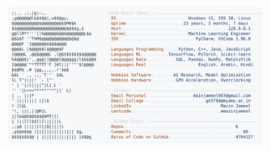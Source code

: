 <picture>
  <source srcset="https://raw.githubusercontent.com/mmazinjameel/mmazinjameel/main/dark_mode.svg?v=1739340817" media="(prefers-color-scheme: dark)">
  <img src="https://raw.githubusercontent.com/mmazinjameel/mmazinjameel/main/light_mode.svg?v=1739340817">
</picture>

